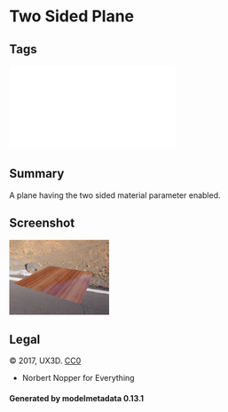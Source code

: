 # Two Sided Plane

## Tags

![sharable](../../README-sharable.md)

## Summary

A plane having the two sided material parameter enabled.

## Screenshot

![screenshot](screenshot/screenshot.jpg)

## Legal

&copy; 2017, UX3D. [CC0](https://creativecommons.org/publicdomain/zero/1.0/legalcode)

 - Norbert Nopper for Everything

#### Generated by modelmetadata 0.13.1
